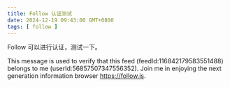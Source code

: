 ```yaml
---
title: Follow 认证测试
date: 2024-12-19 09:43:00 GMT+0800
tags: [ follow ]
---
```


Follow 可以进行认证，测试一下。

This message is used to verify that this feed (feedId:116842179583551488) belongs to me (userId:56857507347556352). Join me in enjoying the next generation information browser https://follow.is.

<!-- truncate -->
